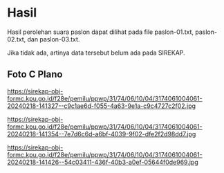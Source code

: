 # Hasil

Hasil perolehan suara paslon dapat dilihat pada file paslon-01.txt, paslon-02.txt, dan paslon-03.txt.

Jika tidak ada, artinya data tersebut belum ada pada SIREKAP.

## Foto C Plano

https://sirekap-obj-formc.kpu.go.id/f28e/pemilu/ppwp/31/74/06/10/04/3174061004061-20240218-141327--c9c1ae6d-f055-4a63-9e1a-c9c4727c2f02.jpg

https://sirekap-obj-formc.kpu.go.id/f28e/pemilu/ppwp/31/74/06/10/04/3174061004061-20240218-141354--7e7d6c6d-a6bf-4039-9f02-dfe2f2d98dd7.jpg

https://sirekap-obj-formc.kpu.go.id/f28e/pemilu/ppwp/31/74/06/10/04/3174061004061-20240218-141426--54c03411-436f-40b3-a0ef-05644f0de969.jpg
